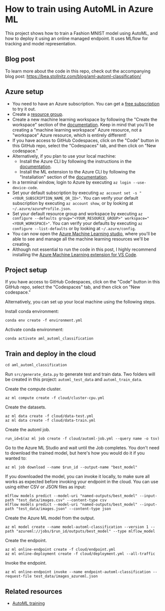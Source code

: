# How to train using AutoML in Azure ML

This project shows how to train a Fashion MNIST model using AutoML, and how to deploy it using an online managed endpoint. It uses MLflow for tracking and model representation.


## Blog post

To learn more about the code in this repo, check out the accompanying blog post: https://bea.stollnitz.com/blog/aml-automl-classification/


## Azure setup

* You need to have an Azure subscription. You can get a [free subscription](https://azure.microsoft.com/en-us/free?WT.mc_id=aiml-67318-bstollnitz) to try it out.
* Create a [resource group](https://docs.microsoft.com/en-us/azure/azure-resource-manager/management/manage-resource-groups-portal?WT.mc_id=aiml-67318-bstollnitz).
* Create a new machine learning workspace by following the "Create the workspace" section of the [documentation](https://docs.microsoft.com/en-us/azure/machine-learning/quickstart-create-resources?WT.mc_id=aiml-67318-bstollnitz). Keep in mind that you'll be creating a "machine learning workspace" Azure resource, not a "workspace" Azure resource, which is entirely different!
* If you have access to GitHub Codespaces, click on the "Code" button in this GitHub repo, select the "Codespaces" tab, and then click on "New codespace."
* Alternatively, if you plan to use your local machine:
  * Install the Azure CLI by following the instructions in the [documentation](https://docs.microsoft.com/en-us/cli/azure/install-azure-cli?WT.mc_id=aiml-67318-bstollnitz).
  * Install the ML extension to the Azure CLI by following the "Installation" section of the [documentation](https://docs.microsoft.com/en-us/azure/machine-learning/how-to-configure-cli?WT.mc_id=aiml-67318-bstollnitz).
* In a terminal window, login to Azure by executing `az login --use-device-code`. 
* Set your default subscription by executing `az account set -s "<YOUR_SUBSCRIPTION_NAME_OR_ID>"`. You can verify your default subscription by executing `az account show`, or by looking at `~/.azure/azureProfile.json`.
* Set your default resource group and workspace by executing `az configure --defaults group="<YOUR_RESOURCE_GROUP>" workspace="<YOUR_WORKSPACE>"`. You can verify your defaults by executing `az configure --list-defaults` or by looking at `~/.azure/config`.
* You can now open the [Azure Machine Learning studio](https://ml.azure.com/?WT.mc_id=aiml-67318-bstollnitz), where you'll be able to see and manage all the machine learning resources we'll be creating.
* Although not essential to run the code in this post, I highly recommend installing the [Azure Machine Learning extension for VS Code](https://marketplace.visualstudio.com/items?itemName=ms-toolsai.vscode-ai).


## Project setup

If you have access to GitHub Codespaces, click on the "Code" button in this GitHub repo, select the "Codespaces" tab, and then click on "New codespace."

Alternatively, you can set up your local machine using the following steps.

Install conda environment:

```
conda env create -f environment.yml
```

Activate conda environment:

```
conda activate aml_automl_classification
```


## Train and deploy in the cloud

```
cd aml_automl_classification
```

Run `src/generate_data.py` to generate test and train data. Two folders will be created in this project: `automl_test_data` and `automl_train_data`.

Create the compute cluster.

```
az ml compute create -f cloud/cluster-cpu.yml
```

Create the datasets.

```
az ml data create -f cloud/data-test.yml
az ml data create -f cloud/data-train.yml
```

Create the automl job.

```
run_id=$(az ml job create -f cloud/automl-job.yml --query name -o tsv)
```

Go to the Azure ML Studio and wait until the Job completes.
You don't need to download the trained model, but here's how you would do it if you wanted to:

```
az ml job download --name $run_id --output-name "best_model"
```

If you downloaded the model, you can invoke it locally, to make sure all works as expected before invoking your endpoint in the cloud. You can use using either CSV or JSON files as input: 

```
mlflow models predict --model-uri "named-outputs/best_model" --input-path "test_data/images.csv" --content-type csv
mlflow models predict --model-uri "named-outputs/best_model" --input-path "test_data/images.json" --content-type json
```

Create the Azure ML model from the output.

```
az ml model create --name model-automl-classification --version 1 --path "azureml://jobs/$run_id/outputs/best_model" --type mlflow_model
```

Create the endpoint.

```
az ml online-endpoint create -f cloud/endpoint.yml
az ml online-deployment create -f cloud/deployment.yml --all-traffic
```

Invoke the endpoint.

```
az ml online-endpoint invoke --name endpoint-automl-classification --request-file test_data/images_azureml.json
```


## Related resources

* [AutoML training](https://docs.microsoft.com/en-us/azure/machine-learning/how-to-configure-auto-train?WT.mc_id=aiml-67318-bstollnitz)
